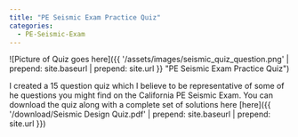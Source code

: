 ```yaml
---
title: "PE Seismic Exam Practice Quiz"
categories:
  - PE-Seismic-Exam
---
```


![Picture of Quiz goes here]({{ '/assets/images/seismic_quiz_question.png' | prepend: site.baseurl | prepend: site.url }} "PE Seismic Exam Practice Quiz")



I created a 15 question quiz which I believe to be representative of some of he questions you might find on the California PE Seismic Exam. You can download the quiz along with a complete set of solutions here [here]({{ '/download/Seismic Design Quiz.pdf' | prepend: site.baseurl | prepend: site.url }}) 
